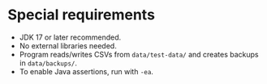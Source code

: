# Special requirements

- JDK 17 or later recommended.
- No external libraries needed.
- Program reads/writes CSVs from `data/test-data/` and creates backups in `data/backups/`.
- To enable Java assertions, run with `-ea`.
